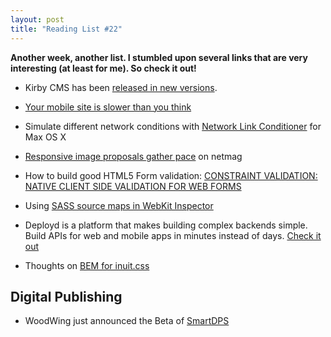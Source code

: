 ```yaml
---
layout: post
title: "Reading List #22"
---
```


**Another week, another list. I stumbled upon several links that are very interesting (at least for me). So check it out!**

- Kirby CMS has been [released in new versions](http://getkirby.com/blog/1-1-1).

- [Your mobile site is slower than you think](http://www.netmagazine.com/features/your-mobile-site-slower-you-think)

- Simulate different network conditions with [Network Link Conditioner](http://maniacdev.com/2012/02/tip-simulating-different-network-conditions-to-make-sure-your-ios-app-doesnt-screw-up-on-3g/) for Max OS X

- [Responsive image proposals gather pace](http://www.netmagazine.com/news/responsive-image-proposals-gather-pace-122293) on netmag

- How to build good HTML5 Form validation: [CONSTRAINT VALIDATION: NATIVE CLIENT SIDE VALIDATION FOR WEB FORMS](http://www.html5rocks.com/en/tutorials/forms/constraintvalidation/)

- Using [SASS source maps in WebKit Inspector](http://bricss.net/post/33788072565/using-sass-source-maps-in-webkit-inspector)

- Deployd is a platform that makes building complex backends simple. Build APIs for web and mobile apps in minutes instead of days. [Check it out](http://deployd.com/)

- Thoughts on [BEM for inuit.css](http://gist.io/3822990)

## Digital Publishing

- WoodWing just announced the Beta of [SmartDPS](http://www.smartdps.com/)